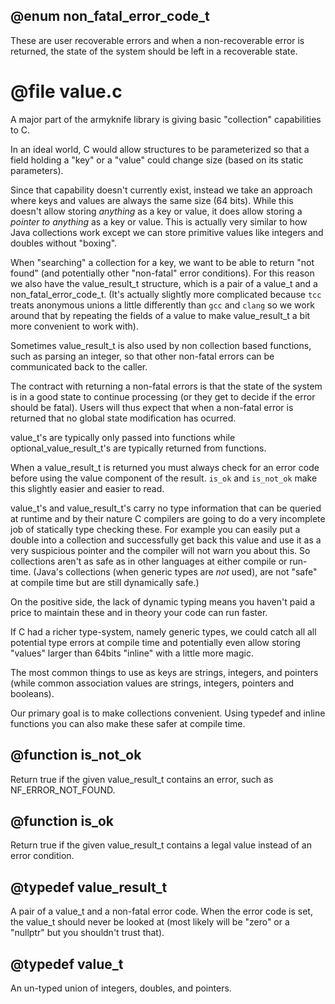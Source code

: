 ## @enum non_fatal_error_code_t

These are user recoverable errors and when a non-recoverable error
is returned, the state of the system should be left in a
recoverable state.
 
# @file value.c

A major part of the armyknife library is giving basic "collection"
capabilities to C.

In an ideal world, C would allow structures to be parameterized so
that a field holding a "key" or a "value" could change size (based
on its static parameters).

Since that capability doesn't currently exist, instead we take an
approach where keys and values are always the same size (64
bits). While this doesn't allow storing *anything* as a key or
value, it does allow storing a *pointer to anything* as a key or
value. This is actually very similar to how Java collections work
except we can store primitive values like integers and doubles
without "boxing".

When "searching" a collection for a key, we want to be able to
return "not found" (and potentially other "non-fatal" error
conditions). For this reason we also have the value_result_t
structure, which is a pair of a value_t and a
non_fatal_error_code_t. (It's actually slightly more complicated
because `tcc` treats anonymous unions a little differently than
`gcc` and `clang` so we work around that by repeating the fields of
a value to make value_result_t a bit more convenient to work with).

Sometimes value_result_t is also used by non collection based
functions, such as parsing an integer, so that other non-fatal
errors can be communicated back to the caller.

The contract with returning a non-fatal errors is that the state of
the system is in a good state to continue processing (or they get
to decide if the error should be fatal). Users will thus expect
that when a non-fatal error is returned that no global state
modification has ocurred.

value_t's are typically only passed into functions while
optional_value_result_t's are typically returned from functions.

When a value_result_t is returned you must always check for an
error code before using the value component of the result. `is_ok`
and `is_not_ok` make this slightly easier and easier to read.

value_t's and value_result_t's carry no type information that can
be queried at runtime and by their nature C compilers are going to
do a very incomplete job of statically type checking these. For
example you can easily put a double into a collection and
successfully get back this value and use it as a very suspicious
pointer and the compiler will not warn you about this. So
collections aren't as safe as in other languages at either compile
or run-time. (Java's collections (when generic types are *not*
used), are not "safe" at compile time but are still dynamically
safe.)

On the positive side, the lack of dynamic typing means you haven't
paid a price to maintain these and in theory your code can run
faster.

If C had a richer type-system, namely generic types, we could catch
all all potential type errors at compile time and potentially even
allow storing "values" larger than 64bits "inline" with a little
more magic.

The most common things to use as keys are strings, integers, and
pointers (while common association values are strings, integers,
pointers and booleans).

Our primary goal is to make collections convenient. Using typedef
and inline functions you can also make these safer at compile time.
 
## @function is_not_ok

Return true if the given value_result_t contains an error, such as
NF_ERROR_NOT_FOUND.
 
## @function is_ok

Return true if the given value_result_t contains a legal value
instead of an error condition.
 
## @typedef value_result_t

A pair of a value_t and a non-fatal error code. When the error code
is set, the value_t should never be looked at (most likely will be
"zero" or a "nullptr" but you shouldn't trust that).
 
## @typedef value_t

An un-typed union of integers, doubles, and pointers.
 
